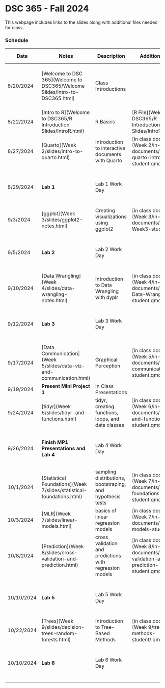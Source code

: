 # DSC 365 - Fall 2024

This webpage includes links to the slides along with additional files needed for class. 

### Schedule

Date | Notes | Description | Additional Files | Homework Assigned
---- | ---- | --- | --- | ---
8/20/2024 | [Welcome to DSC 365](Welcome to DSC365/Welcome Slides/Intro-to-DSC365.html) | Class Introductions | | Download R/R Studio **due Thursday August 22 at 11:59 pm**
8/22/2024 | [Intro to R](Welcome to DSC365/R Introduction Slides/IntroR.html) | R Basics |[R File](Welcome to DSC365/R Introduction Slides/IntroR.R) | 
8/27/2024 | [Quarto](Week 2/slides/intro-to-quarto.html) | Introduction to interactive documents with Quarto  |[in class document](Week 2/in-class-documents/DSC365-quarto-intro-student.qmd) | 
8/29/2024 | **Lab 1** | Lab 1 Work Day | | **Due** Thursday September 5 at 11:59 pm in Blueline
9/3/2024 | [ggplot](Week 3/slides/ggplot2-notes.html) | Creating visualizations using ggplot2  |[in class document](Week 3/in-class-documents/DSC365-Week3-student.qmd) | 
9/5/2024 | **Lab 2** | Lab 2 Work Day | | **Due** Tuesday September 10 at 11:59 pm in Blueline
9/10/2024 | [Data Wrangling](Week 4/slides/data-wrangling-notes.html) | Introduction to Data Wrangling with dyplr  |[in class document](Week 4/in-class-documents/DSC365-Data-Wrangling-student.qmd) | 
9/12/2024 | **Lab 3** | Lab 3 Work Day | | **Due** Tuesday September 26 at 11:59 pm in Blueline
9/17/2024 | [Data Communication](Week 5/slides/data-viz-and-communication.html) | Graphical Perception |[in class document](Week 5/in-class-documents/data-communication-student.qmd) | 
9/19/2024 | **Present Mini Project 1** | In Class Presentations | | 
9/24/2024 | [tidyr](Week 6/slides/tidyr-and-functions.html) | tidyr, creating functions, loops, and data classes |[in class document](Week 6/in-class-documents/tidyr-and-functions-student.qmd) | 
9/26/2024 | **Finish MP1 Presentations and Lab 4** | Lab 4 Work Day | | **Due** Thursday October 3rd at 11:59 pm in Blueline
10/1/2024 | [Statistical Foundations](Week 7/slides/statistical-foundations.html) | sampling distributions, bootstraping, and hypothesis tests |[in class document](Week 7/in-class-documents/statistical-foundations-student.qmd) | 
10/3/2024 | [MLR](Week 7/slides/linear-models.html) | basics of linear regression models |[in class document](Week 7/in-class-documents/linear-models-student.qmd) | 
10/8/2024 | [Prediction](Week 8/slides/cross-validation-and-prediction.html) | cross validation and predictions with regression models |[in class document](Week 8/in-class-documents/cross-validation-and-prediction-student.qmd) | 
10/10/2024 | **Lab 5** | Lab 5 Work Day | | **Due** Tuesday October 22 at 11:59 pm in Blueline
10/22/2024 | [Trees](Week 9/slides/decision-trees-random-forests.html) | Introduction to Tree-Based Methods |[in class document](Week 9/tree-methods-student/.qmd) | 
10/10/2024 | **Lab 6** | Lab 6 Work Day | | **Due** Tuesday October 29 at 11:59 pm in Blueline

